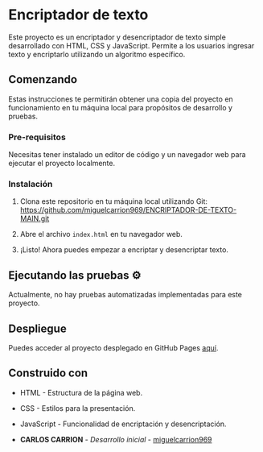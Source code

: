 # Encriptador de texto

Este proyecto es un encriptador y desencriptador de texto simple desarrollado con HTML, CSS y JavaScript. Permite a los usuarios ingresar texto y encriptarlo utilizando un algoritmo específico.

## Comenzando 

Estas instrucciones te permitirán obtener una copia del proyecto en funcionamiento en tu máquina local para propósitos de desarrollo y pruebas.

### Pre-requisitos 

Necesitas tener instalado un editor de código y un navegador web para ejecutar el proyecto localmente.

### Instalación 

1. Clona este repositorio en tu máquina local utilizando Git: https://github.com/miguelcarrion969/ENCRIPTADOR-DE-TEXTO-MAIN.git


2. Abre el archivo `index.html` en tu navegador web.

3. ¡Listo! Ahora puedes empezar a encriptar y desencriptar texto.

## Ejecutando las pruebas ⚙

Actualmente, no hay pruebas automatizadas implementadas para este proyecto.

## Despliegue 

Puedes acceder al proyecto desplegado en GitHub Pages [aquí](https://miguelcarrion969.github.io/ENCRIPTADOR-DE-TEXTO-MAIN/).

## Construido con 

- HTML - Estructura de la página web.
- CSS - Estilos para la presentación.
- JavaScript - Funcionalidad de encriptación y desencriptación.


- **CARLOS CARRION** - *Desarrollo inicial* - [miguelcarrion969](https://github.com/miguelcarrion969)


